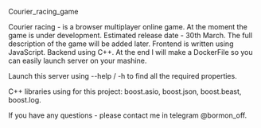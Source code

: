 Courier_racing_game

Courier racing - is a browser multiplayer online game. At the moment the game is under development. Estimated release date - 30th March. The full description of the game will be added later. Frontend is written using JavaScript. Backend using C++. At the end I will make a DockerFile so you can easily launch server on your mashine.

Launch this server using --help / -h to find all the required properties.

C++ libraries using for this project: boost.asio, boost.json, boost.beast, boost.log.

If you have any questions - please contact me in telegram @bormon_off.
